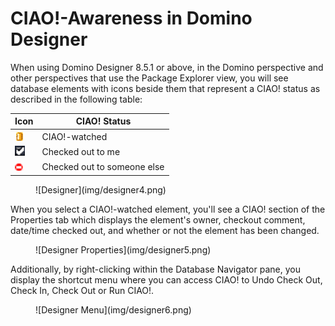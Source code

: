 # CIAO!-Awareness in Domino Designer

When using Domino Designer 8.5.1 or above, in the Domino perspective and other perspectives that use the Package Explorer view, you will see database elements with icons beside them that represent a CIAO! status as described in the following table:

| Icon | CIAO! Status |
| --- | --- |
| ![Watched](img/designer.png) | CIAO!-watched |
| ![Mine](img/designer2.png) | Checked out to me |
| ![Anothers](img/designer3.png) | Checked out to someone else |
 
<figure markdown="1">
  ![Designer](img/designer4.png)
</figure>

When you select a CIAO!-watched element, you'll see a CIAO! section of the Properties tab which displays the element's owner, checkout comment, date/time checked out, and whether or not the element has been changed. 
<figure markdown="1">
  ![Designer Properties](img/designer5.png)
</figure>

Additionally, by right-clicking within the Database Navigator pane, you display the shortcut menu where you can access CIAO! to Undo Check Out, Check In, Check Out or Run CIAO!. 
<figure markdown="1">
  ![Designer Menu](img/designer6.png)
</figure>
